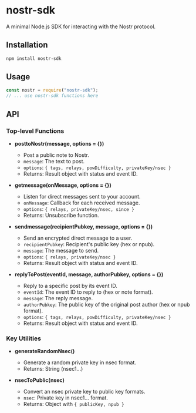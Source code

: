 # nostr-sdk

A minimal Node.js SDK for interacting with the Nostr protocol.

## Installation

```bash
npm install nostr-sdk
```

## Usage

```js
const nostr = require("nostr-sdk");
// ... use nostr-sdk functions here
```

## API

### Top-level Functions

- **posttoNostr(message, options = {})**

  - Post a public note to Nostr.
  - `message`: The text to post.
  - `options`: `{ tags, relays, powDifficulty, privateKey/nsec }`
  - Returns: Result object with status and event ID.

- **getmessage(onMessage, options = {})**

  - Listen for direct messages sent to your account.
  - `onMessage`: Callback for each received message.
  - `options`: `{ relays, privateKey/nsec, since }`
  - Returns: Unsubscribe function.

- **sendmessage(recipientPubkey, message, options = {})**
  - Send an encrypted direct message to a user.
  - `recipientPubkey`: Recipient's public key (hex or npub).
  - `message`: The message to send.
  - `options`: `{ relays, privateKey/nsec }`
  - Returns: Result object with status and event ID.

- **replyToPost(eventId, message, authorPubkey, options = {})**
  - Reply to a specific post by its event ID.
  - `eventId`: The event ID to reply to (hex or note format).
  - `message`: The reply message.
  - `authorPubkey`: The public key of the original post author (hex or npub format).
  - `options`: `{ tags, relays, powDifficulty, privateKey/nsec }`
  - Returns: Result object with status and event ID.

### Key Utilities

- **generateRandomNsec()**
  - Generate a random private key in nsec format.
  - Returns: String (nsec1...)

- **nsecToPublic(nsec)**
  - Convert an nsec private key to public key formats.
  - `nsec`: Private key in nsec1... format.
  - Returns: Object with `{ publicKey, npub }`

